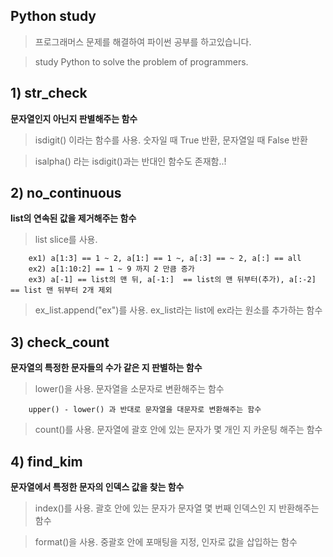 ## Python study

>프로그래머스 문제를 해결하여 파이썬 공부를 하고있습니다.

>study Python to solve the problem of programmers.


## 1) str_check

**문자열인지 아닌지 판별해주는 함수**

> isdigit() 이라는 함수를 사용. 숫자일 때 True 반환, 문자열일 때 False 반환

> isalpha() 라는 isdigit()과는 반대인 함수도 존재함..!


## 2) no_continuous

**list의 연속된 값을 제거해주는 함수**

> list slice를 사용.
```
    ex1) a[1:3] == 1 ~ 2, a[1:] == 1 ~, a[:3] == ~ 2, a[:] == all
    ex2) a[1:10:2] == 1 ~ 9 까지 2 만큼 증가
    ex3) a[-1] == list의 맨 뒤, a[-1:]  == list의 맨 뒤부터(추가), a[:-2] == list 맨 뒤부터 2개 제외
```

> ex_list.append("ex")를 사용. ex_list라는 list에 ex라는 원소를 추가하는 함수


## 3) check_count

**문자열의 특정한 문자들의 수가 같은 지 판별하는 함수**

> lower()을 사용. 문자열을 소문자로 변환해주는 함수
```
    upper() - lower() 과 반대로 문자열을 대문자로 변환해주는 함수
```

> count()를 사용. 문자열에 괄호 안에 있는 문자가 몇 개인 지 카운팅 해주는 함수


## 4) find_kim
**문자열에서 특정한 문자의 인덱스 값을 찾는 함수**

> index()를 사용. 괄호 안에 있는 문자가 문자열 몇 번째 인덱스인 지 반환해주는 함수

> format()을 사용. 중괄호 안에 포매팅을 지정, 인자로 값을 삽입하는 함수